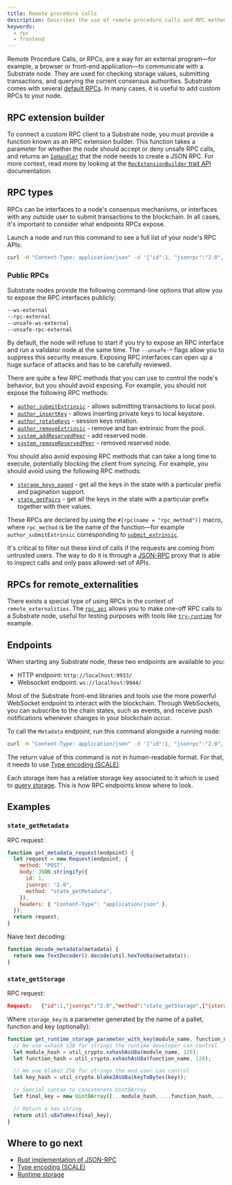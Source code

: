 ```yaml
---
title: Remote procedure calls
description: Describes the use of remote procedure calls and RPC methods to interact with a Substrate node.
keywords:
  - rpc
  - frontend
---
```


Remote Procedure Calls, or RPCs, are a way for an external program—for example, a browser or front-end application—to communicate with a Substrate node.
They are used for checking storage values, submitting transactions, and querying the
current consensus authorities.
Substrate comes with several [default RPCs](https://polkadot.js.org/docs/substrate/rpc/).
In many cases, it is useful to add custom RPCs to your node.

## RPC extension builder

To connect a custom RPC client to a Substrate node, you must provide a function known as an RPC extension builder.
This function takes a parameter for whether the node should accept or deny unsafe RPC calls, and returns an [`IoHandler`](https://paritytech.github.io/substrate/master/node_rpc/type.IoHandler.html) that the node needs to create a JSON RPC.
For more context, read more by looking at the [`RpcExtensionBuilder` trait API](https://paritytech.github.io/substrate/master/sc_service/trait.RpcExtensionBuilder.html) documentation.

## RPC types

RPCs can be interfaces to a node's consensus mechanisms, or interfaces with any outside user to submit transactions to the blockchain.
In all cases, it's important to consider what endpoints RPCs expose.

Launch a node and run this command to see a full list of your node's RPC APIs:

```bash
curl -H "Content-Type: application/json" -d '{"id":1, "jsonrpc":"2.0", "method": "rpc_methods"}' http://localhost:9933/
```

### Public RPCs

Substrate nodes provide the following command-line options that allow you to expose the RPC interfaces publicly:

```bash
--ws-external
--rpc-external
--unsafe-ws-external
--unsafe-rpc-external
```

By default, the node will refuse to start if you try to expose an RPC interface and run a validator node at the same time.
The `--unsafe-*` flags allow you to suppress this security measure.
Exposing RPC interfaces can open up a huge surface of attacks and has to be carefully reviewed.

There are quite a few RPC methods that you can use to control the node's behavior, but you should avoid exposing.
For example, you should not expose the following RPC methods:

- [`author_submitExtrinsic`](https://paritytech.github.io/substrate/master/sc_rpc/author/trait.AuthorApi.html#tymethod.submit_extrinsic) - allows submitting transactions to local pool.
- [`author_insertKey`](https://paritytech.github.io/substrate/master/sc_rpc_api/author/trait.AuthorApi.html#tymethod.insert_key) - allows inserting private keys to local keystore.
- [`author_rotateKeys`](https://paritytech.github.io/substrate/master/sc_rpc_api/author/trait.AuthorApi.html#tymethod.rotate_keys) - session keys rotation.
- [`author_removeExtrinsic`](https://paritytech.github.io/substrate/master/sc_rpc_api/author/trait.AuthorApi.html#tymethod.remove_extrinsic) - remove and ban extrinsic from the pool.
- [`system_addReservedPeer`](https://paritytech.github.io/substrate/master/sc_rpc_api/system/trait.SystemApi.html#tymethod.system_add_reserved_peer) - add reserved node.
- [`system_removeReservedPeer`](https://paritytech.github.io/substrate/master/sc_rpc_api/system/trait.SystemApi.html#tymethod.system_remove_reserved_peer) - removed reserved node.

You should also avoid exposing RPC methods that can take a long time to execute, potentially blocking the client from syncing.
For example, you should avoid using the following RPC methods:

- [`storage_keys_paged`](https://paritytech.github.io/substrate/master/sc_rpc_api/state/trait.StateApi.html#tymethod.storage_keys_paged) - get all the keys in the state with a particular prefix and pagination support.
- [`state_getPairs`](https://paritytech.github.io/substrate/master/sc_rpc_api/state/trait.StateApi.html#tymethod.storage_pairs) - get all the keys in the state with a particular prefix together with their values.

These RPCs are declared by using the `#[rpc(name = "rpc_method")]` macro, where `rpc_method` is be the name of the function—for example `author_submitExtrinsic` corresponding to [`submit_extrinsic`](https://paritytech.github.io/substrate/master/sc_rpc/author/trait.AuthorApi.html#tymethod.submit_extrinsic).

It's critical to filter out these kind of calls if the requests are coming from untrusted users.
The way to do it is through a [JSON-RPC](/reference/glossary#json-rpc) proxy that is able to inspect calls and only pass allowed-set of APIs.

## RPCs for remote_externalities

There exists a special type of using RPCs in the context of `remote_externalities`.
The [`rpc_api`](https://paritytech.github.io/substrate/master/remote_externalities/rpc_api/index.html) allows you to make one-off RPC calls to a Substrate node, useful for testing purposes with tools like [`try-runtime`](/reference/command-line-tools/try-runtime/) for example.

## Endpoints

When starting any Substrate node, these two endpoints are available to you:

- HTTP endpoint: `http://localhost:9933/`
- Websocket endpoint: `ws://localhost:9944/`

Most of the Substrate front-end libraries and tools use the more powerful WebSocket endpoint to interact with the blockchain.
Through WebSockets, you can subscribe to the chain states, such as events, and receive push notifications whenever changes in your blockchain occur.

To call the `Metadata` endpoint, run this command alongside a running node:

```bash
curl -H "Content-Type: application/json" -d '{"id":1, "jsonrpc":"2.0", "method": "state_getMetadata"}' http://localhost:9933/
```

The return value of this command is not in human-readable format. For that, it needs to use [Type encoding (SCALE)](/reference/scale-codec/).

Each storage item has a relative storage key associated to it which is used to
[query storage](/main-docs/build/runtime-storage#querying-storage). This is how RPC endpoints know where to look.

## Examples

### `state_getMetadata`

RPC request:

```javascript
function get_metadata_request(endpoint) {
  let request = new Request(endpoint, {
    method: "POST",
    body: JSON.stringify({
      id: 1,
      jsonrpc: "2.0",
      method: "state_getMetadata",
    }),
    headers: { "Content-Type": "application/json" },
  });
  return request;
}
```

Naive text decoding:

```javascript
function decode_metadata(metadata) {
  return new TextDecoder().decode(util.hexToU8a(metadata));
}
```

### `state_getStorage`

RPC request:

```json
Request:   {"id":1,"jsonrpc":"2.0","method":"state_getStorage",["{storage_key}"]}
```

Where `storage_key` is a parameter generated by the name of a pallet, function and key (optionally):

```javascript
function get_runtime_storage_parameter_with_key(module_name, function_name, key) {
  // We use xxhash 128 for strings the runtime developer can control
  let module_hash = util_crypto.xxhashAsU8a(module_name, 128);
  let function_hash = util_crypto.xxhashAsU8a(function_name, 128);

  // We use blake2 256 for strings the end user can control
  let key_hash = util_crypto.blake2AsU8a(keyToBytes(key));

  // Special syntax to concatenate Uint8Array
  let final_key = new Uint8Array([...module_hash, ...function_hash, ...key_hash]);

  // Return a hex string
  return util.u8aToHex(final_key);
}
```

## Where to go next

- [Rust implementation of JSON-RPC](https://github.com/paritytech/jsonrpc)
- [Type encoding (SCALE)](/reference/scale-codec)
- [Runtime storage](/main-docs/build/runtime-storage/)
